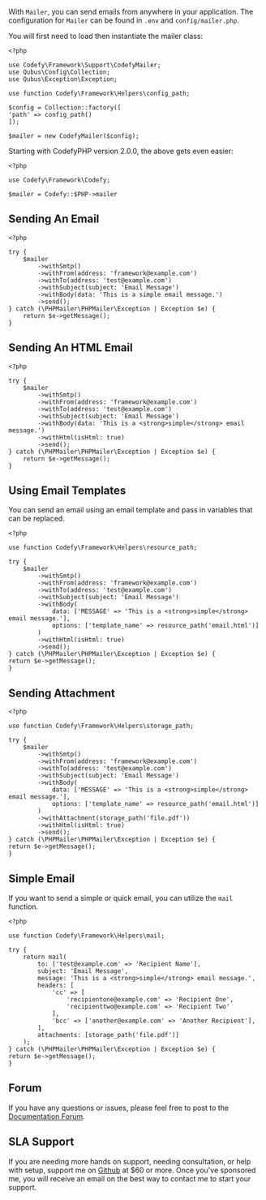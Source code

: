 With `Mailer`, you can send emails from anywhere in your application. The configuration for `Mailer` can be found in 
`.env` and `config/mailer.php`.

You will first need to load then instantiate the mailer class:

    <?php
    
    use Codefy\Framework\Support\CodefyMailer;
    use Qubus\Config\Collection;
    use Qubus\Exception\Exception;
    
    use function Codefy\Framework\Helpers\config_path;
    
    $config = Collection::factory([
    'path' => config_path()
    ]);
    
    $mailer = new CodefyMailer($config);

Starting with CodefyPHP version 2.0.0, the above gets even easier:

    <?php
    
    use Codefy\Framework\Codefy;
    
    $mailer = Codefy::$PHP->mailer

## Sending An Email

    <?php
    
    try {
        $mailer
            ->withSmtp()
            ->withFrom(address: 'framework@example.com')
            ->withTo(address: 'test@example.com')
            ->withSubject(subject: 'Email Message')
            ->withBody(data: 'This is a simple email message.')
            ->send();
    } catch (\PHPMailer\PHPMailer\Exception | Exception $e) {
        return $e->getMessage();
    }

## Sending An HTML Email

    <?php
    
    try {
        $mailer
            ->withSmtp()
            ->withFrom(address: 'framework@example.com')
            ->withTo(address: 'test@example.com')
            ->withSubject(subject: 'Email Message')
            ->withBody(data: 'This is a <strong>simple</strong> email message.')
            ->withHtml(isHtml: true)
            ->send();
    } catch (\PHPMailer\PHPMailer\Exception | Exception $e) {
        return $e->getMessage();
    }

## Using Email Templates

You can send an email using an email template and pass in variables that can be replaced.

    <?php

    use function Codefy\Framework\Helpers\resource_path;
    
    try {
        $mailer
            ->withSmtp()
            ->withFrom(address: 'framework@example.com')
            ->withTo(address: 'test@example.com')
            ->withSubject(subject: 'Email Message')
            ->withBody(
                data: ['MESSAGE' => 'This is a <strong>simple</strong> email message.'],
                options: ['template_name' => resource_path('email.html')]
            )
            ->withHtml(isHtml: true)
            ->send();
    } catch (\PHPMailer\PHPMailer\Exception | Exception $e) {
    return $e->getMessage();
    }

## Sending Attachment

    <?php

    use function Codefy\Framework\Helpers\storage_path;

    try {
        $mailer
            ->withSmtp()
            ->withFrom(address: 'framework@example.com')
            ->withTo(address: 'test@example.com')
            ->withSubject(subject: 'Email Message')
            ->withBody(
                data: ['MESSAGE' => 'This is a <strong>simple</strong> email message.'],
                options: ['template_name' => resource_path('email.html')]
            )
            ->withAttachment(storage_path('file.pdf'))
            ->withHtml(isHtml: true)
            ->send();
    } catch (\PHPMailer\PHPMailer\Exception | Exception $e) {
    return $e->getMessage();
    }

## Simple Email

If you want to send a simple or quick email, you can utilize the `mail` function.

    <?php

    use function Codefy\Framework\Helpers\mail;

    try {
        return mail(
            to: ['test@example.com' => 'Recipient Name'],
            subject: 'Email Message',
            message: 'This is a <strong>simple</strong> email message.',
            headers: [
                'cc' => [
                    'recipientone@example.com' => 'Recipient One',
                    'recipienttwo@example.com' => 'Recipient Two'
                ],
                'bcc' => ['another@example.com' => 'Another Recipient'],
            ],
            attachments: [storage_path('file.pdf')]
        );
    } catch (\PHPMailer\PHPMailer\Exception | Exception $e) {
    return $e->getMessage();
    }

Forum
-----

If you have any questions or issues, please feel free to post to the [Documentation Forum](https://codefyphp.com/community/documentation/).

SLA Support
-----------

If you are needing more hands on support, needing consultation, or help with setup, support me on [Github](https://github.com/sponsors/nomadicjosh) at $60 or more. Once you've sponsored me, you will receive an email on the best way to contact me to start your support.